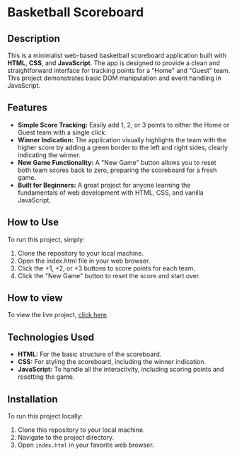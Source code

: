 # Basketball Scoreboard

## Description

This is a minimalist web-based basketball scoreboard application built with **HTML**, **CSS**, and **JavaScript**. The app is designed to provide a clean and straightforward interface for tracking points for a "Home" and "Guest" team. This project demonstrates basic DOM manipulation and event handling in JavaScript.

## Features

- **Simple Score Tracking:** Easily add 1, 2, or 3 points to either the Home or Guest team with a single click.
- **Winner Indication:** The application visually highlights the team with the higher score by adding a green border to the left and right sides, clearly indicating the winner.
- **New Game Functionality:** A "New Game" button allows you to reset both team scores back to zero, preparing the scoreboard for a fresh game.
- **Built for Beginners:** A great project for anyone learning the fundamentals of web development with HTML, CSS, and vanilla JavaScript.

## How to Use

To run this project, simply:

1. Clone the repository to your local machine.
2. Open the index.html file in your web browser.
3. Click the +1, +2, or +3 buttons to score points for each team.
4. Click the "New Game" button to reset the score and start over.

## How to view

To view the live project, [click here](https://scoreboard-golden.netlify.app/).

## Technologies Used

- **HTML:** For the basic structure of the scoreboard.
- **CSS:** For styling the scoreboard, including the winner indication.
- **JavaScript:** To handle all the interactivity, including scoring points and resetting the game.

## Installation

To run this project locally:

1.  Clone this repository to your local machine.
2.  Navigate to the project directory.
3.  Open `index.html` in your favorite web browser.
